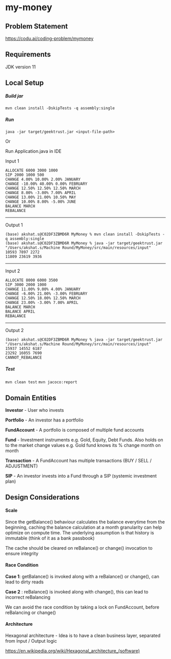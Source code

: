 # my-money

## Problem Statement

https://codu.ai/coding-problem/mymoney

## Requirements
JDK version 11

## Local Setup
##### Build jar

`mvn clean install -DskipTests -q assembly:single`

##### Run

`java -jar target/geektrust.jar <input-file-path>`

Or

Run Application.java in IDE

Input 1

    ALLOCATE 6000 3000 1000
    SIP 2000 1000 500
    CHANGE 4.00% 10.00% 2.00% JANUARY
    CHANGE -10.00% 40.00% 0.00% FEBRUARY
    CHANGE 12.50% 12.50% 12.50% MARCH
    CHANGE 8.00% -3.00% 7.00% APRIL
    CHANGE 13.00% 21.00% 10.50% MAY
    CHANGE 10.00% 8.00% -5.00% JUNE
    BALANCE MARCH
    REBALANCE

------------
Output 1

    (base) akshat.s@C02DF3ZBMD6R MyMoney % mvn clean install -DskipTests -q assembly:single                                               
    (base) akshat.s@C02DF3ZBMD6R MyMoney % java -jar target/geektrust.jar "/Users/akshat.s/Machine Round/MyMoney/src/main/resources/input"
    10593 7897 2272 
    11809 23619 3936 

------------
Input 2

    ALLOCATE 8000 6000 3500
    SIP 3000 2000 1000
    CHANGE 11.00% 9.00% 4.00% JANUARY
    CHANGE -6.00% 21.00% -3.00% FEBRUARY
    CHANGE 12.50% 18.00% 12.50% MARCH
    CHANGE 23.00% -3.00% 7.00% APRIL
    BALANCE MARCH
    BALANCE APRIL
    REBALANCE

------------
Output 2

    (base) akshat.s@C02DF3ZBMD6R MyMoney % java -jar target/geektrust.jar "/Users/akshat.s/Machine Round/MyMoney/src/main/resources/input"
    15937 14552 6187 
    23292 16055 7690 
    CANNOT_REBALANCE

##### Test

`mvn clean test`
`mvn jacoco:report `

## Domain Entities

**Investor** - User who invests

**Portfolio** - An investor has a portfolio

**FundAccount** - A portfolio is composed of multiple fund accounts

**Fund** - Investment instruments e.g. Gold, Equity, Debt Funds. Also holds on to the market change values e.g. Gold fund knows its % change month on month

**Transaction** - A FundAccount has multiple transactions (BUY / SELL / ADJUSTMENT)

**SIP** - An investor invests into a Fund through a SIP (systemic investment plan)


## Design Considerations

#### Scale

Since the getBalance() behaviour calculates the balance everytime from the beginning, caching the balance calculation at a month granularity can help optimize on compute time. The underlying assumption is that history is immutable (think of it as a bank passbook)

The cache should be cleared on reBalance() or change() invocation to ensure integrity

#### Race Condition

**Case 1**: getBalance() is invoked along with a reBalance() or change(), can lead to dirty reads

**Case 2** : reBalance() is invoked along with change(), this can lead to incorrect reBalancing

We can avoid the race condition by taking a lock on FundAccount, before reBalancing or change()

#### Architecture

Hexagonal architecture - Idea is to have a clean business layer, separated from Input / Output logic

https://en.wikipedia.org/wiki/Hexagonal_architecture_(software)

